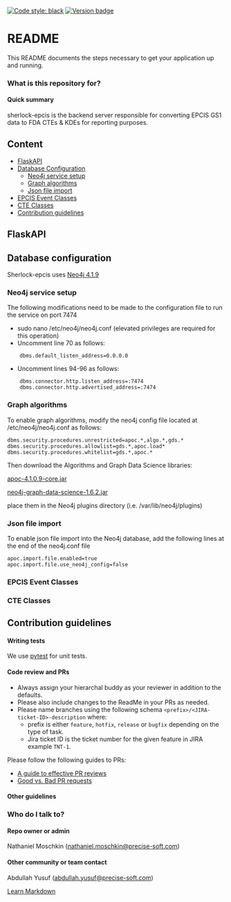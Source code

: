 [![Code style: black](https://img.shields.io/badge/code%20style-black-000000.svg)](https://github.com/psf/black)
[![Version badge](https://img.shields.io/badge/version-0.0-purple.svg)](https://shields.io/)

# README 

This README documents the steps necessary to get your application up and running.

### What is this repository for?

#### Quick summary 
sherlock-epcis is the backend server responsible for converting EPCIS GS1 data to FDA CTEs & KDEs for reporting purposes.

## Content

* [FlaskAPI](#FlaskAPI)
* [Database Configuration](#Database-configuration)
  - [Neo4j service setup](#Neo4j-service-setup)
  - [Graph algorithms](#Graph-algorithms)
  - [Json file import](#Json-file-import) 
* [EPCIS Event Classes](#EPCIS-Event-Classes)
* [CTE Classes](#CTE-Classes)
* [Contribution guidelines](#Contribution-guidelines)


## FlaskAPI

## Database configuration
Sherlock-epcis uses [Neo4j 4.1.9](https://neo4j.com/download-center/)
### Neo4j service setup
The following modifications need to be made to the configuration file to run the service on port 7474
- sudo nano /etc/neo4j/neo4j.conf (elevated privileges are required for this operation) 
- Uncomment line 70 as follows: 
```
	dbms.default_listen_address=0.0.0.0 
``` 
- Uncomment lines 94-96 as follows:

``` dbms.connector.http.enabled=true 
	dbms.connector.http.listen_address=:7474 
	dbms.connector.http.advertised_address=:7474
```
### Graph algorithms
To enable graph algorithms, modify the neo4j config file located at /etc/neo4j/neo4j.conf as follows:
```
dbms.security.procedures.unrestricted=apoc.*,algo.*,gds.* 
dbms.security.procedures.allowlist=gds.*,apoc.load* 
dbms.security.procedures.whitelist=gds.*,apoc.* 
```
Then download the Algorithms and Graph Data Science libraries: 

[apoc-4.1.0.9-core.jar](https://github.com/neo4j-contrib/neo4j-apoc-procedures/releases/download/4.1.0.9/apoc-4.1.0.9-core.jar) 

[neo4j-graph-data-science-1.6.2.jar](
https://github.com/neo4j/graph-data-science/releases/download/1.6.2/neo4j-graph-data-science-1.6.2.jar)

place them in the Neo4j plugins directory (i.e. /var/lib/neo4j/plugins)
### Json file import
To enable json file import into the Neo4j database, add the following lines at the end of the neo4j.conf file
```
apoc.import.file.enabled=true 
apoc.import.file.use_neo4j_config=false 
```
### EPCIS Event Classes

### CTE Classes

## Contribution guidelines ##

#### Writing tests ####
We use [pytest](https://github.com/pytest-dev/pytest) for unit tests.

#### Code review and PRs ####
* Always assign your hierarchal buddy as your reviewer in addition to the defaults. 
* Please also include changes to the ReadMe in your PRs as needed.
* Please name branches using the following schema `<prefix>/<JIRA-ticket-ID>-description` where:
	* prefix is either `feature`, `hotfix`, `release` or `bugfix` depending on the type of task.
	* Jira ticket ID is the ticket number for the given feature in JIRA example `TNT-1`.

Please follow the following guides to PRs:

* [A guide to effective PR reviews](https://nebulab.com/blog/a-guide-to-effective-pull-request-reviews)
* [Good vs. Bad PR requests](http://allyouneedisbackend.com/blog/2017/08/24/pull-requests-good-bad-and-ugly/)

#### Other guidelines ####

### Who do I talk to? ###

#### Repo owner or admin ####
Nathaniel Moschkin (nathaniel.moschkin@precise-soft.com)

#### Other community or team contact ####
Abdullah Yusuf (abdullah.yusuf@precise-soft.com)

[Learn Markdown](https://bitbucket.org/tutorials/markdowndemo)